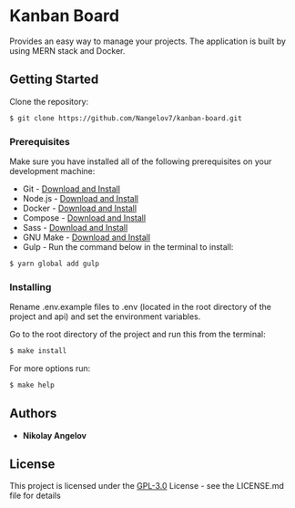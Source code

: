 # Kanban Board
Provides an easy way to manage your projects. The application is built by using MERN stack and Docker.

## Getting Started
Clone the repository:
```bash
$ git clone https://github.com/Nangelov7/kanban-board.git
```

### Prerequisites
Make sure you have installed all of the following prerequisites on your development machine:  
* Git - [Download and Install](https://git-scm.com/downloads)  
* Node.js - [Download and Install](https://nodejs.org/en/download/)  
* Docker - [Download and Install](https://docs.docker.com/install/)  
* Compose - [Download and Install](https://docs.docker.com/compose/install/)  
* Sass - [Download and Install](https://sass-lang.com/install)  
* GNU Make - [Download and Install](https://www.gnu.org/software/make/)  
* Gulp - Run the command below in the terminal to install:

```bash
$ yarn global add gulp
```

### Installing
Rename .env.example files to .env (located in the root directory of the project and api) and set the environment variables.

Go to the root directory of the project and run this from the terminal:
```bash
$ make install
```

For more options run:
```bash
$ make help
```

## Authors
* **Nikolay Angelov**

## License
This project is licensed under the [GPL-3.0](https://choosealicense.com/licenses/gpl-3.0/) License - see the LICENSE.md file for details